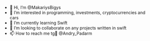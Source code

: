 - 👋 Hi, I’m @MakariysBigys
- 👀 I’m interested in programming, investments, cryptocurrencies and cars
- 🌱 I’m currently learning Swift
- 💞️ I’m looking to collaborate on any projects written in swift
- 📫 How to reach me tg📲 @Andry_Padarm

<!---
MakariysBigys/MakariysBigys is a ✨ special ✨ repository because its `README.md` (this file) appears on your GitHub profile.
You can click the Preview link to take a look at your changes.
--->
